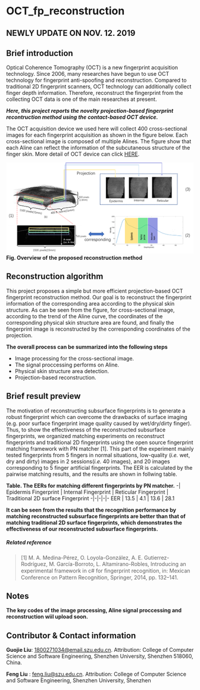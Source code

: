 # OCT_fp_reconstruction

## **NEWLY UPDATE ON NOV. 12. 2019**

## Brief introduction
Optical Coherence Tomography (OCT) is a new fingerprint acquisition technology. 
Since 2006, many researches have begun to use OCT technology for fingerprint anti-spoofing and reconstruction.
Compared to traditional 2D fingerprint scanners, OCT technology can additionally collect finger depth information. 
Therefore, reconstruct the fingerprint from the collecting OCT data is one of the main researches at present.

**_Here, this project reports the novelty projection-based fingerprint recontruction method using the contact-based OCT device._**

The OCT acquisition device we used here will collect 400 cross-sectional images for each fingerprint acquisition as shown in the figure below. Each cross-sectional image is composed of multiple Alines. The figure show that each Aline can reflect the information of the subcutaneous structure of the finger skin. More detail of OCT device can click [HERE](https://github.com/CV-SZU/A-Benchmark-Database-using-Optical-Coherence-Tomography-for-Fingerprints).

![](./idea.png)
**Fig. Overview of the proposed reconstruction method**

## Reconstruction algorithm
This project proposes a simple but more efficient projection-based OCT fingerprint reconstruction method.
Our goal is to reconstruct the fingerprint information of the corresponding area according to the physical skin structure.
As can be seen from the figure, for cross-sectional image, according to the trend of the Aline curve, the coordinates of the corresponding physical skin structure area are found, and finally the fingerprint image is reconstructed by the corresponding coordinates of the projection.

**The overall process can be summarized into the following steps**
* Image processing for the cross-sectional image.
* The signal proccessing performs on Aline.
* Physical skin structure area detection. 
* Projection-based reconstruction.

## Brief result preview
The motivation of reconstructing subsurface fingerprints is to generate a robust fingerprint which can overcome the drawbacks of surface imaging (e.g. poor surface fingerprint image quality caused by wet/dry/dirty finger). Thus, to show the effectiveness of the reconstructed subsurface fingerprints, we organized matching experiments on reconstruct fingerprints and traditional 2D fingerprints using the open source fingerprint matching framework with PN matcher [1]. 
This part of the experiment mainly tested fingerprints from 5 fingers in normal situations, low-quality (_i.e._ wet, dry and dirty) images in 2 sessions(_i.e._ 40 images), and 20 images corresponding to 5 finger artificial fingerprints. The EER is calculated by the pairwise matching results, and the results are shown in follwing table.

**Table. The EERs for matching different fingerprints by PN matcher.**
-| Epidermis Fingerprint |  Internal Fingerprint | Reticular Fingerprint | Traditional 2D surface Fingerprint 
-|-|-|-|-
EER | 13.5 | 4.1 | 13.6 | 28.1

**It can be seen from the results that the recognition performance by matching reconstructed subsurface fingerprints are better than that of matching traditional 2D surface fingerprints, which demonstrates the effectiveness of our reconstructed subsurface fingerprints.**

##### Related reference
> [1]  M. A. Medina-Pérez, O. Loyola-González, A. E. Gutierrez-Rodríguez, M. García-Borroto, L. Altamirano-Robles, Introducing an experimental framework in c# for ﬁngerprint recognition, in: Mexican Conference on Pattern Recognition, Springer, 2014, pp. 132–141. 

## Notes
**The key codes of the image processing, Aline signal proccessing and reconstruction wiil upload soon.**

## Contributor & Contact information
**Guojie Liu**: 1800271034@email.szu.edu.cn. Attribution: College of Computer Science and Software Engineering, Shenzhen University, Shenzhen 518060, China.

**Feng Liu** : feng.liu@szu.edu.cn. Attribution: College of Computer Science and Software Engineering, Shenzhen University, Shenzhen 
